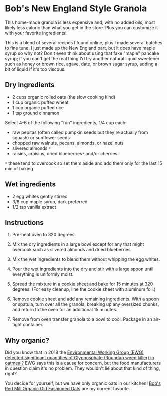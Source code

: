 # Bob's New England Style Granola

This home-made granola is less expensive and, with no added oils, most likely less caloric than what you get in the store. Plus you can customize it with your favorite ingredients!

This is a blend of several recipes I found online, plus I made several batches to fine tune. I just made up the New England part, but it does have maple syrup so why not? Don't even think about using that fake "maple" pancake syrup; if you can't get the real thing I'd try another natural liquid sweetener such as honey or brown rice, agave, date, or brown sugar syrup, adding a bit of liquid if it's too viscous.

## Dry ingredients

 - 2 cups organic rolled oats (the slow cooking kind)
 - 1 cup organic puffed wheat
 - 1 cup organic puffed rice
 - 1 tsp ground cinnamon

Select 4-6 of the following "fun" ingredients, 1/4 cup each:

  - raw pepitas (often called pumpkin seeds but they're actually from squash) or sunflower seeds
  - chopped raw walnuts, pecans, almonds, or hazel nuts
  - slivered almonds `*`
  - raisins, craisins, dried blueberries`*` and/or cherries

`*` these tend to overcook so set them aside and add them only for the last 15 min of baking

## Wet ingredients

 - 2 egg whites gently stirred
 - 3/8 cup maple syrup, dark preferred
 - 1/2 tsp vanilla extract

## Instructions

1. Pre-heat oven to 320 degrees.

2. Mix the dry ingredients in a large bowl except for any that might overcook such as slivered almonds and dried blueberries.

3. Mix the wet ingredients to blend them without whipping the egg whites.

4. Pour the wet ingredients into the dry and stir with a large spoon until everything is uniformly moist.

5. Spread the mixture in a cookie sheet and bake for 15 minutes at 320 degrees. (For easy cleanup, line the cookie sheet with aluminum foil.)

6. Remove cookie sheet and add any remaining ingredients. With a spoon or spatula, turn over all the granola, breaking up any oversized chunks, and return to the oven for an additional 15 minutes.

7. Remove from oven transfer granola to a bowl to cool. Package in an air-tight container.

## Why organic?

Did you know that in 2018 the [Environmental Working Group (EWG) detected significant quantities of Glyphosphate (Roundup weed killer) in oatmeal?](https://www.health.com/nutrition/pesticides-in-oatmeal)
EWG says this is a cause for concern, but the food manufacturers in question claim it's no problem. They wouldn't lie about that kind of thing, right?

You decide for yourself, but we have only organic oats in our kitchen! [Bob's Red Mill Organic Old Fashioned Oats](https://www.bobsredmill.com/organic-regular-rolled-oats.html) are my current favorite.